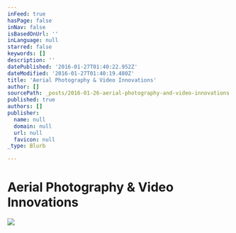 ```yaml
---
inFeed: true
hasPage: false
inNav: false
isBasedOnUrl: ''
inLanguage: null
starred: false
keywords: []
description: ''
datePublished: '2016-01-27T01:40:22.952Z'
dateModified: '2016-01-27T01:40:19.480Z'
title: 'Aerial Photography & Video Innovations'
author: []
sourcePath: _posts/2016-01-26-aerial-photography-and-video-innovations.md
published: true
authors: []
publisher:
  name: null
  domain: null
  url: null
  favicon: null
_type: Blurb

---
```

# Aerial Photography & Video Innovations
![](https://s3-us-west-2.amazonaws.com/the-grid-img/p/644d05786e5453ff052aace8e8a7f1b5e20cb670.jpg)
